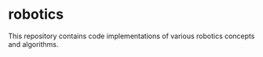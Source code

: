 # robotics
This repository contains code implementations of various robotics concepts and algorithms.
